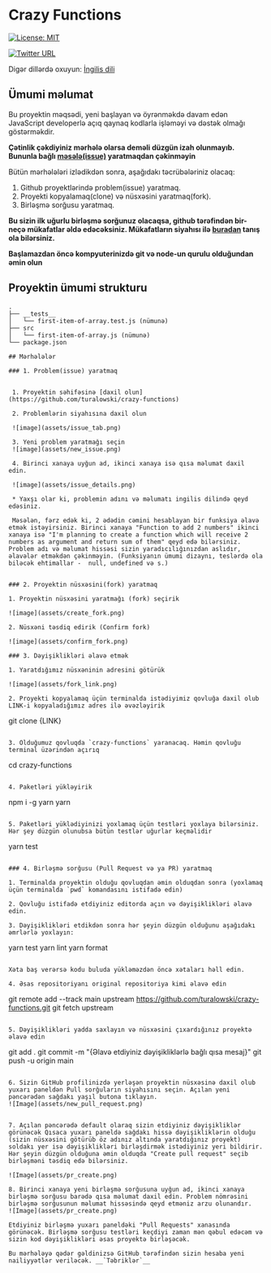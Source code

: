 # Crazy Functions

[![License: MIT](https://img.shields.io/badge/License-MIT-yellow.svg)](https://opensource.org/licenses/MIT)

[![Twitter URL](https://img.shields.io/twitter/url/https/twitter.com/turalowski.svg?style=social&label=Follow%20%40turalowski)](https://twitter.com/turalowski)

Digər dillərdə oxuyun: [İngilis dili](README.en.md)

## Ümumi məlumat

Bu proyektin məqsədi, yeni başlayan və öyrənməkdə davam edən JavaScript developerlə açıq qaynaq kodlarla işləməyi və dəstək olmağı göstərməkdir. 

**Çətinlik çəkdiyiniz mərhələ olarsa deməli düzgün izah olunmayıb. Bununla bağlı [məsələ(issue)](https://github.com/turalowski/crazy-functions/issues/new) yaratmaqdan çəkinməyin**

Bütün mərhələləri izlədikdən sonra, aşağıdakı təcrübələriniz olacaq:

1. Github proyektlərində problem(issue) yaratmaq.
2. Proyekti kopyalamaq(clone) və nüsxəsini yaratmaq(fork).
3. Birləşmə sorğusu yaratmaq.

**Bu sizin ilk uğurlu birləşmə sorğunuz olacaqsa, github tərəfindən bir-neçə mükafatlar əldə edəcəksiniz. Mükafatların siyahısı ilə [buradan](https://github.com/Schweinepriester/github-profile-achievements) tanış ola bilərsiniz.**

**Başlamazdan öncə kompyuterinizdə git və node-un qurulu olduğundan əmin olun**

## Proyektin ümumi strukturu

```
.
├── __tests__
│   └── first-item-of-array.test.js (nümunə)
├── src
│   └── first-item-of-array.js (nümunə)
└── package.json

## Mərhələlər

### 1. Problem(issue) yaratmaq


 1. Proyektin səhifəsinə [daxil olun](https://github.com/turalowski/crazy-functions)
 
 2. Problemlərin siyahısına daxil olun

 ![image](assets/issue_tab.png)

 3. Yeni problem yaratmağı seçin
 ![image](assets/new_issue.png)

 4. Birinci xanaya uyğun ad, ikinci xanaya isə qısa məlumat daxil edin.

 ![image](assets/issue_details.png)
 
 * Yaxşı olar ki, problemin adını və məlumatı ingilis dilində qeyd edəsiniz.
 
 Məsələn, fərz edək ki, 2 ədədin cəmini hesablayan bir funksiya əlavə etmək istəyirsiniz. Birinci xanaya "Function to add 2 numbers" ikinci xanaya isə "I'm planning to create a function which will receive 2 numbers as argument and return sum of them" qeyd edə bilərsiniz. Problem adı və məlumat hissəsi sizin yaradıcılığınızdan aslıdır, əlavələr etməkdən çəkinməyin. (Funksiyanın ümumi dizaynı, teslərdə ola biləcək ehtimallar -  null, undefined və s.)


### 2. Proyektin nüsxəsini(fork) yaratmaq

1. Proyektin nüsxəsini yaratmağı (fork) seçirik
   
![image](assets/create_fork.png)

2. Nüsxəni təsdiq edirik (Confirm fork)

![image](assets/confirm_fork.png)

### 3. Dəyişiklikləri əlavə etmək

1. Yaratdığımız nüsxəninin adresini götürük

![image](assets/fork_link.png)

2. Proyekti kopyalamaq üçün terminalda istədiyimiz qovluğa daxil olub LINK-i kopyaladığımız adres ilə əvəzləyirik

```
git clone {LINK}
```

3. Olduğumuz qovluqda `crazy-functions` yaranacaq. Həmin qovluğu terminal üzərindən açırıq

```
cd crazy-functions
```

4. Paketləri yükləyirik

```
npm i -g yarn
yarn
```

5. Paketləri yüklədiyinizi yoxlamaq üçün testləri yoxlaya bilərsiniz. Hər şey düzgün olunubsa bütün testlər uğurlar keçməlidir

```
yarn test
```

### 4. Birləşmə sorğusu (Pull Request və ya PR) yaratmaq

1. Terminalda proyektin olduğu qovluqdan əmin olduqdan sonra (yoxlamaq üçün terminalda `pwd` komandasını istifadə edin) 

2. Qovluğu istifadə etdiyiniz editorda açın və dəyişiklikləri əlavə edin.

3. Dəyişiklikləri etdikdən sonra hər şeyin düzgün olduğunu aşağıdakı əmrlərlə yoxlayın:

```
yarn test
yarn lint
yarn format
```

Xəta baş verərsə kodu buluda yükləməzdən öncə xətaları həll edin.

4. Əsas repositoriyanı original repositoriya kimi əlavə edin

```
git remote add --track main upstream https://github.com/turalowski/crazy-functions.git
git fetch upstream
```

5. Dəyişiklikləri yadda saxlayın və nüsxəsini çıxardığınız proyektə əlavə edin

```
git add .
git commit -m "{Əlavə etdiyiniz dəyişikliklərlə bağlı qısa mesaj}"
git push -u origin main
```

6. Sizin GitHub profilinizdə yerləşən proyektin nüsxəsinə daxil olub yuxarı paneldən Pull sorğuların siyahısını seçin. Açılan yeni pəncərədən sağdakı yaşıl butona tıklayın.
![Image](assets/new_pull_request.png)


7. Açılan pəncərədə default olaraq sizin etdiyiniz dəyişikliklər görünəcək Qısaca yuxarı paneldə sağdakı hissə dəyişikliklərin olduğu (sizin nüsxəsini götürüb öz adınız altında yaratdığınız proyekt) soldakı yer isə dəyişiklikləri birləşdirmək istədiyiniz yeri bildirir.
Hər şeyin düzgün olduğuna əmin olduqda "Create pull request" seçib birləşməni təsdiq edə bilərsiniz.

![Image](assets/pr_create.png)

8. Birinci xanaya yeni birləşmə sorğusuna uyğun ad, ikinci xanaya birləşmə sorğusu barədə qısa məlumat daxil edin. Problem nömrəsini birləşmə sorğusunun məlumat hissəsində qeyd etməniz arzu olunandır. 
![Image](assets/pr_create.png)

Etdiyiniz birləşmə yuxarı paneldəki "Pull Requests" xanasında görünəcək. Birləşmə sorğusu testləri keçdiyi zaman mən qəbul edəcəm və sizin kod dəyişiklikləri əsas proyektə birləşəcək.

Bu mərhələyə qədər gəldinizsə GitHub tərəfindən sizin hesaba yeni nailiyyətlər veriləcək. __`Təbriklər`__